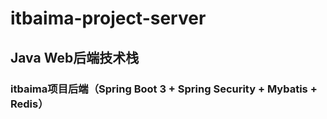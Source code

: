 # itbaima-project-server
## Java Web后端技术栈
### itbaima项目后端（Spring Boot 3 + Spring Security + Mybatis + Redis）